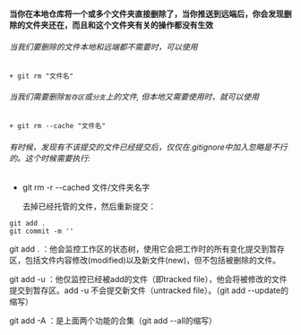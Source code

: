 #### 当你在本地仓库将一个或多个文件夹直接删除了，当你推送到远端后，你会发现删除的文件夹还在，而且和这个文件夹有关的操作都没有生效



###### 当我们要删除的文件本地和远端都不需要时，可以使用

	+ git rm "文件名"

###### 当我们需要删除`暂存区`或`分支`上的文件, 但本地又需要使用时，就可以使用

	+ git rm --cache "文件名"

###### 有时候，发现有不该提交的文件已经提交后，仅仅在.gitignore中加入忽略是不行的。这个时候需要执行:

+ git rm -r --cached 文件/文件夹名字

  去掉已经托管的文件，然后重新提交：

```
git add .
git commit -m ''
```



git add . ：他会监控工作区的状态树，使用它会把工作时的所有变化提交到暂存区，包括文件内容修改(modified)以及新文件(new)，但不包括被删除的文件。

git add -u ：他仅监控已经被add的文件（即tracked file），他会将被修改的文件提交到暂存区。add -u 不会提交新文件（untracked file）。（git add --update的缩写）

git add -A ：是上面两个功能的合集（git add --all的缩写）